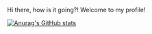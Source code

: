 Hi there, how is it going?! Welcome to my profile!

[![Anurag's GitHub stats](https://github-readme-stats.vercel.app/api?username=realBruno)](https://github.com/anuraghazra/github-readme-stats)
